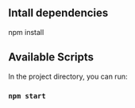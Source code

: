 ## Intall dependencies

npm install

## Available Scripts

In the project directory, you can run:

### `npm start`

